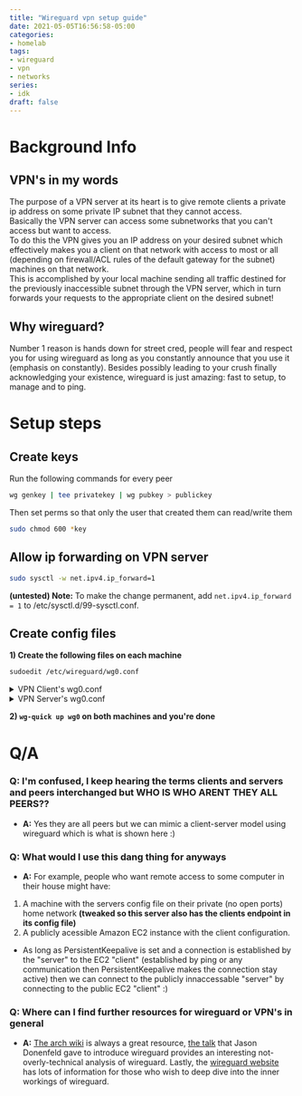 ```yaml
---
title: "Wireguard vpn setup guide"
date: 2021-05-05T16:56:58-05:00
categories:
- homelab
tags:
- wireguard
- vpn
- networks
series:
- idk
draft: false
---
```

[//]: # ( {{< series "idk" >}} )

# Background Info

## VPN's in my words

The purpose of a VPN server at its heart is to give remote clients a private ip address on some private IP subnet that they cannot access. \
Basically the VPN server can access some subnetworks that you can't access but want to access. \
To do this the VPN gives you an IP address on your desired subnet which effectively makes you a client on that network with access to most or all (depending on firewall/ACL rules of the default gateway for the subnet) machines on that network. \
This is accomplished by your local machine sending all traffic destined for the previously inaccessible subnet through the VPN server, which in turn forwards your requests to the appropriate client on the desired subnet!


[//]: # ( # Purpose )

[//]: # ( This article explains how use wireguard to setup a traditional VPN server where the client wants to be a client on some remote network that is accessible through the VPN server. )
[//]: # ( In other words, the server has access to a subnetwork that the client would like to be apart of. )
[//]: # ( For example: )
[//]: # ( It is 2021 and you are working remotely, for dev purposes, you need to ssh into a machine located in your employers office but your employer doesn't have ssh ports )

## Why wireguard?
Number 1 reason is hands down for street cred, people will fear and respect you for using wireguard as long as you constantly announce that you use it (emphasis on constantly).
Besides possibly leading to your crush finally acknowledging your existence, wireguard is just amazing: fast to setup, to manage and to ping.

# Setup steps

## Create keys
Run the following commands for every peer
```bash
wg genkey | tee privatekey | wg pubkey > publickey
```
Then set perms so that only the user that created them can read/write them
```bash
sudo chmod 600 *key
```

## Allow ip forwarding on VPN server
```bash
sudo sysctl -w net.ipv4.ip_forward=1
```
**(untested) Note:** To make the change permanent, add `net.ipv4.ip_forward = 1` to /etc/sysctl.d/99-sysctl.conf.


## Create config files

**1) Create the following files on each machine**
```bash
sudoedit /etc/wireguard/wg0.conf
```

<details>
  <summary>VPN Client's wg0.conf</summary>
<p>
  
```
[Interface]
# The IP address that this client will have on the WireGuard network.
# Note the /32 means this client can only have one address within the tunnel
# Whereas the server has a /24 since it can use any 
Address = 10.101.0.2/32

# The private key you generated for the client previously.
PrivateKey = :)


[Peer]
# VPN Server's public key.
PublicKey = public !

# The WireGuard server to connect to.
# Note: this address must be reachable on the client's network
Endpoint = 192.168.0.20:51821

# The subnets this WireGuard VPN is in control of.
# Implication ==> this client's (client who has this file) ping's to these subnets will go through this peer's endpoint instead of another gateway
# Implication ==> This client   (meaning ^) can access these subnet's if this wireguard vpn server can access them !
AllowedIPs = 10.101.0.0/24, 10.0.50.0/24

# Ensures that your home router does not kill the tunnel, by sending a ping
# every 25 seconds.
PersistentKeepalive = 25
```

</p>
</details>

<details>
  <summary>VPN Server's wg0.conf </summary>
<p>
  
```
[Interface]
# Configuration for the server
# Set the IP subnet that will be used for the WireGuard network.
Address = 10.101.0.1/24

# The port that will be used to listen to connections. 51820 is the default.
ListenPort = 51821

# The output of `wg genkey` for the server.
PrivateKey = :)


# FROM: https://wiki.archlinux.org/index.php/WireGuard#Server
# Apperently (from ^^) if the server is behind a router and receives traffic via NAT, these iptables rules are not needed
PostUp = iptables -A FORWARD -i %i -j ACCEPT; iptables -A FORWARD -o %i -j ACCEPT; iptables -t nat -A POSTROUTING -o CHANGE_ME:eth0.50 -j MASQUERADE
PostDown = iptables -D FORWARD -i %i -j ACCEPT; iptables -D FORWARD -o %i -j ACCEPT; iptable s -t nat -D POSTROUTING -o CHANGE_ME:eth0.50 -j MASQUERADE



[Peer]

# Connecting client's public key
PublicKey = public !

# The IP address that this peer has WITHIN the tunnel
AllowedIPs = 10.101.0.2/32

# Ensures that your home router does not kill the tunnel, by sending a ping every 25 seconds.
PersistentKeepalive = 25
```

</p>
</details>

**2) `wg-quick up wg0` on both machines and you're done**

# Q/A
[//]: # ( **Q: I'm confused, I keep hearing the terms clients and servers and peers interchanged but WHO IS WHO? ARENT THEY ALL PEERS??** )
### Q: I'm confused, I keep hearing the terms clients and servers and peers interchanged but WHO IS WHO ARENT THEY ALL PEERS??
- **A:** Yes they are all peers but we can mimic a client-server model using wireguard which is what is shown here :)

### Q: What would I use this dang thing for anyways
- **A:** For example, people who want remote access to some computer in their house might have:
1) A machine with the servers config file on their private (no open ports) home network **(tweaked so this server also has the clients endpoint in its config file)**
2) A publicly acessible Amazon EC2 instance with the client configuration.
- As long as PersistentKeepalive is set and a connection is established by the "server" to the EC2 "client" (established by ping or any communication then PersistentKeepalive makes the connection stay active) then we can connect to the publicly innaccessable "server" by connecting to the public EC2 "client" :)

### Q: Where can I find further resources for wireguard or VPN's in general
- **A:** [The arch wiki](https://wiki.archlinux.org/title/WireGuard#Specific_use-case:_VPN_server) is always a great resource, [the talk](https://www.youtube.com/watch?v=88GyLoZbDNw&t=523s) that Jason Donenfeld gave to introduce wireguard provides an interesting not-overly-technical analysis of wireguard. Lastly, the [wireguard website](https://www.wireguard.com/#conceptual-overview) has lots of information for those who wish to deep dive into the inner workings of wireguard.
